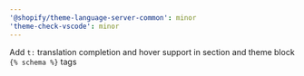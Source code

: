 ```yaml
---
'@shopify/theme-language-server-common': minor
'theme-check-vscode': minor
---
```


Add `t:` translation completion and hover support in section and theme block `{% schema %}` tags
